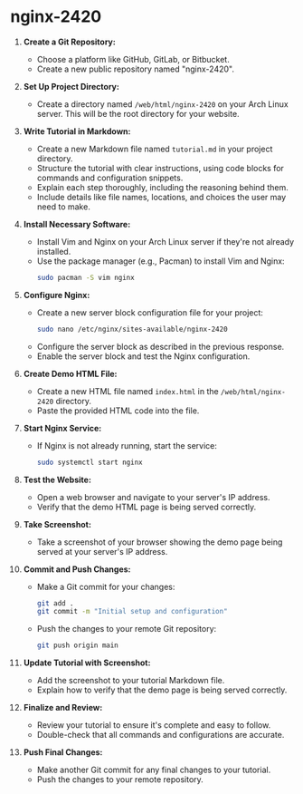 ﻿# nginx-2420
1. **Create a Git Repository:**
   - Choose a platform like GitHub, GitLab, or Bitbucket.
   - Create a new public repository named "nginx-2420".

2. **Set Up Project Directory:**
   - Create a directory named `/web/html/nginx-2420` on your Arch Linux server. This will be the root directory for your website.

3. **Write Tutorial in Markdown:**
   - Create a new Markdown file named `tutorial.md` in your project directory.
   - Structure the tutorial with clear instructions, using code blocks for commands and configuration snippets.
   - Explain each step thoroughly, including the reasoning behind them.
   - Include details like file names, locations, and choices the user may need to make.

4. **Install Necessary Software:**
   - Install Vim and Nginx on your Arch Linux server if they're not already installed.
   - Use the package manager (e.g., Pacman) to install Vim and Nginx:
     ```bash
     sudo pacman -S vim nginx
     ```

5. **Configure Nginx:**
   - Create a new server block configuration file for your project:
     ```bash
     sudo nano /etc/nginx/sites-available/nginx-2420
     ```
   - Configure the server block as described in the previous response.
   - Enable the server block and test the Nginx configuration.

6. **Create Demo HTML File:**
   - Create a new HTML file named `index.html` in the `/web/html/nginx-2420` directory.
   - Paste the provided HTML code into the file.

7. **Start Nginx Service:**
   - If Nginx is not already running, start the service:
     ```bash
     sudo systemctl start nginx
     ```

8. **Test the Website:**
   - Open a web browser and navigate to your server's IP address.
   - Verify that the demo HTML page is being served correctly.

9. **Take Screenshot:**
   - Take a screenshot of your browser showing the demo page being served at your server's IP address.

10. **Commit and Push Changes:**
    - Make a Git commit for your changes:
      ```bash
      git add .
      git commit -m "Initial setup and configuration"
      ```
    - Push the changes to your remote Git repository:
      ```bash
      git push origin main
      ```

11. **Update Tutorial with Screenshot:**
    - Add the screenshot to your tutorial Markdown file.
    - Explain how to verify that the demo page is being served correctly.

12. **Finalize and Review:**
    - Review your tutorial to ensure it's complete and easy to follow.
    - Double-check that all commands and configurations are accurate.

13. **Push Final Changes:**
    - Make another Git commit for any final changes to your tutorial.
    - Push the changes to your remote repository.
